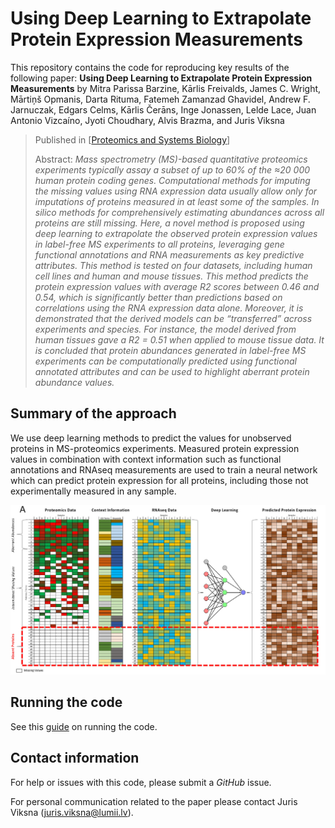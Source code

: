 
# Using Deep Learning to Extrapolate Protein Expression Measurements

This repository contains the code for reproducing key results of the following paper:
**Using Deep Learning to Extrapolate Protein Expression Measurements**  by Mitra Parissa Barzine, Kārlis Freivalds, 
James C. Wright, Mārtiņš Opmanis, Darta Rituma,
Fatemeh Zamanzad Ghavidel, Andrew F. Jarnuczak, Edgars Celms, Kārlis Čerāns,
Inge Jonassen, Lelde Lace, Juan Antonio Vizcaíno, Jyoti Choudhary, Alvis Brazma,
and Juris Viksna

> Published in [[Proteomics and Systems Biology](https://onlinelibrary.wiley.com/doi/abs/10.1002/pmic.202000009)]
>
>Abstract: _Mass spectrometry (MS)-based quantitative proteomics experiments typically
assay a subset of up to 60% of the ≈20 000 human protein coding genes.
Computational methods for imputing the missing values using RNA
expression data usually allow only for imputations of proteins measured in at
least some of the samples. In silico methods for comprehensively estimating
abundances across all proteins are still missing.
Here, a novel method is proposed using deep learning to extrapolate the
observed protein expression values in label-free MS experiments to all
proteins, leveraging gene functional annotations and RNA measurements as
key predictive attributes. This method is tested on four datasets, including
human cell lines and human and mouse tissues. This method predicts the
protein expression values with average R2 scores between 0.46 and 0.54,
which is significantly better than predictions based on correlations using the
RNA expression data alone. Moreover, it is demonstrated that the derived
models can be “transferred” across experiments and species. For instance, the
model derived from human tissues gave a R2 = 0.51 when applied to mouse
tissue data. It is concluded that protein abundances generated in label-free
MS experiments can be computationally predicted using functional annotated
attributes and can be used to highlight aberrant protein abundance values._


## Summary of the approach

We use deep learning methods to predict the values for unobserved proteins in MS-proteomics experiments.
Measured protein expression values in combination with context information such as functional annotations and RNAseq measurements are used to
train a neural network which can predict protein expression for all proteins, including those not experimentally measured in any sample.


![](assets/Fig1.png)


## Running the code 
See this [guide](https://github.com/IMCS-Bioinformatics/DLNetworkForProteinAbundancePrediction/assets/DLNetworkForProteinAbundancePreparationAndPredictionDescription.pdf) on running the code.


## Contact information

For help or issues with this code, please submit a _GitHub_ issue.

For personal communication related to the paper please contact Juris Viksna ([juris.viksna@lumii.lv](mailto:juris.viksna@lumii.lv)).
